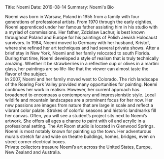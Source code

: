 Title: Noemi
Date: 2019-08-14
Summary: Noemi's Bio

Noemi was born in Warsaw, Poland in 1955 from a family with four generations of professional artists.
From 1970 through the early eighties, Noemi apprenticed under her famous father assisting him in his studio with a myriad of commissions.  Her father, Zdzislaw Lachur, is best known throughout Poland and Europe for his paintings of Polish Jewish Holocaust survivors.  In 1984, Noemi moved to Germany with her husband, Kristof, where she refined her art techniques and had several private shows.  After a brief stay in New York, Noemi and her family relocated to south Florida.  During that time, Noemi developed a style of realism that is truly technically amazing.  Whether it be strawberries in a reflective cup or olives in a martini glass, her paintings are so life-like that the viewer can almost taste the flavor of the subject.  
In 2007, Noemi and her family moved west to Colorado.  The rich landscape of the Roaring Fork Valley provided many opportunities for painting.  Noemi continues her work in realism.  However, her current approach has broadened to encompass a contemporary and impressionistic style.  Local wildlife and mountain landscapes are a prominent focus for her now.  Her new passions are images from nature that are large in scale and reflect a vibrant color palate.  Strokes of colorful seasons and historic landmarks fill her canvas.  Often, you will see a student’s project sits next to Noemi’s artwork.  She offers all ages a chance to paint with oil and acrylic in a professional setting.  The Art Room studio is located in Glenwood Springs.
Noemi is most notably known for painting up the town.  Her adventurous murals stretch far and wide on theatre buildings, homes, bridges, even on street corner electrical boxes.  
Private collectors treasure Noemi’s art across the United States, Europe, New Zealand and Australia.
